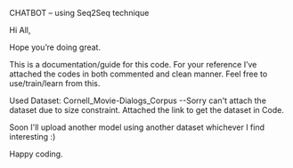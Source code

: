 CHATBOT – using Seq2Seq technique

Hi All,

Hope you’re doing great.

This is a documentation/guide for this code. For your reference I’ve attached the codes in both commented and clean manner. Feel free to use/train/learn from this.

Used Dataset: Cornell_Movie-Dialogs_Corpus --Sorry can't attach the dataset due to size constraint. Attached the link to get the dataset in Code.

Soon I'll upload another model using another dataset whichever I find interesting :)

Happy coding.
